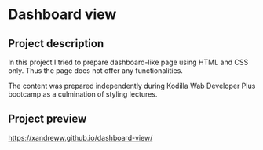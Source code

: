 # Dashboard view

## Project description

In this project I tried to prepare dashboard-like page using HTML and CSS only. Thus the page does not offer any functionalities.

The content was prepared independently during Kodilla Wab Developer Plus bootcamp as a culmination of styling lectures.

## Project preview
https://xandreww.github.io/dashboard-view/
